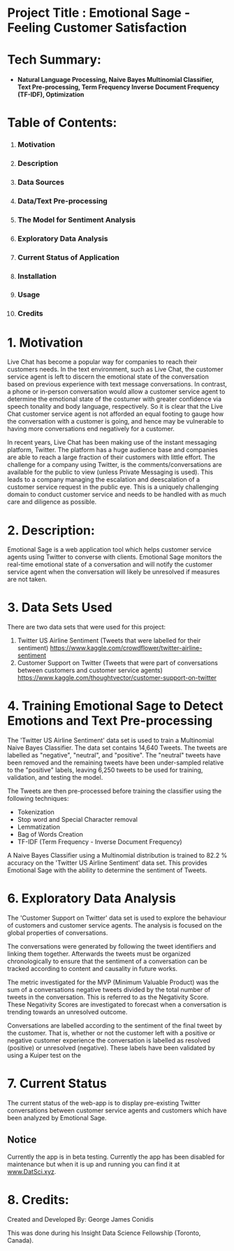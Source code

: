 # Project Title : Emotional Sage - Feeling Customer Satisfaction

# Tech Summary:
* #### **Natural Language Processing, Naive Bayes Multinomial Classifier, Text Pre-processing, Term Frequency Inverse Document Frequency (TF-IDF), Optimization**

# Table of Contents:
1. ### Motivation
2. ### Description
3. ### Data Sources
4. ### Data/Text Pre-processing
5. ### The Model for Sentiment Analysis
6. ### Exploratory Data Analysis
7. ### Current Status of Application
3. ### Installation
4. ### Usage
5. ### Credits


# 1. Motivation

Live Chat has become a popular way for companies to reach their customers needs. In the text environment, such as Live Chat, the customer service agent is left to discern the emotional state of the conversation based on previous experience with text message conversations. In contrast, a phone or in-person conversation would allow a customer service agent to determine the emotional state of the costumer with greater confidence via speech tonality and body language, respectively. So it is clear that the Live Chat customer service agent is not afforded an equal footing to gauge how the conversation with a customer is going, and hence may be vulnerable to having more conversations end negatively for a customer.

In recent years, Live Chat has been making use of the instant messaging platform, Twitter. The platform has a huge audience base and companies are able to reach a large fraction of their customers with little effort. The challenge for a company using Twitter, is the comments/conversations are available for the public to view (unless Private Messaging is used). This leads to a company managing the escalation and deescalation of a customer service request in the public eye. This is a uniquely challenging domain to conduct customer service and needs to be handled with as much care and diligence as possible.

# 2. Description:

Emotional Sage is a web application tool which helps customer service agents using Twitter to converse with clients. Emotional Sage monitors the real-time emotional state of a conversation and will notify the customer service agent when the conversation will likely be unresolved if measures are not taken.

# 3. Data Sets Used

There are two data sets that were used for this project:
1. Twitter US Airline Sentiment (Tweets that were labelled for their sentiment)
https://www.kaggle.com/crowdflower/twitter-airline-sentiment
2. Customer Support on Twitter (Tweets that were part of conversations between customers and customer service agents)
 https://www.kaggle.com/thoughtvector/customer-support-on-twitter

# 4. Training Emotional Sage to Detect Emotions and Text Pre-processing

The 'Twitter US Airline Sentiment' data set is used to train a Multinomial Naive Bayes Classifier. The data set contains 14,640 Tweets. The tweets are labelled as "negative", "neutral", and "positive". The "neutral" tweets have been removed and the remaining tweets have been under-sampled relative to the "positive" labels, leaving 6,250 tweets to be used for training, validation, and testing the model.

The Tweets are then pre-processed before training the classifier using the following techniques:
* Tokenization
* Stop word and Special Character removal
* Lemmatization
* Bag of Words Creation
* TF-IDF (Term Frequency - Inverse Document Frequency)

A Naive Bayes Classifier using a Multinomial distribution is trained to 82.2 % accuracy on the 'Twitter US Airline Sentiment' data set. This provides Emotional Sage with the ability to determine the sentiment of Tweets.

<!-- Here is an example of a Twitter Conversation which is emotionally classified by Emotional Sage. The Customer is plotted in <span style="color:aqua">blue</span> and the customer service agent in <span style="color:lightgreen">green</span>. -->

<!-- ![This is an example of a Twitter Conversation: Emotional Sentiment vs. Tweet Number in Chronological Order](/home/george/Documents/Insight_DS_TO20A/Projects/EmotionalDetection/data/raw/Preliminary_AgentCustomer_Emotional_Output.png)
**This is an example of a Twitter Conversation: Emotional Sentiment vs. Tweet Number in Chronological Order** -->

# 6. Exploratory Data Analysis

The 'Customer Support on Twitter' data set is used to explore the behaviour of customers and customer service agents. The analysis is focused on the global properties of conversations.

The conversations were generated by following the tweet identifiers and linking them together. Afterwards the tweets must be organized chronologically to ensure that the sentiment of a conversation can be tracked according to content and causality in future works.

The metric investigated for the MVP (Minimum Valuable Product) was the sum of a conversations negative tweets divided by the total number of tweets in the conversation. This is referred to as the Negativity Score. These Negativity Scores are investigated to forecast when a conversation is trending towards an unresolved outcome.

Conversations are labelled according to the sentiment of the final tweet by the customer. That is, whether or not the customer left with a positive or negative customer experience the conversation is labelled as resolved (positive) or unresolved (negative). These labels have been validated by using a Kuiper test on the

# 7. Current Status

The current status of the web-app is to display pre-existing Twitter conversations between customer service agents and customers which have been analyzed by Emotional Sage.

## Notice

Currently the app is in beta testing. Currently the app has been disabled for maintenance but when it is up and running you can find it at www.DatSci.xyz.


# 8. Credits:

Created and Developed By: George James Conidis

This was done during his Insight Data Science Fellowship (Toronto, Canada).

